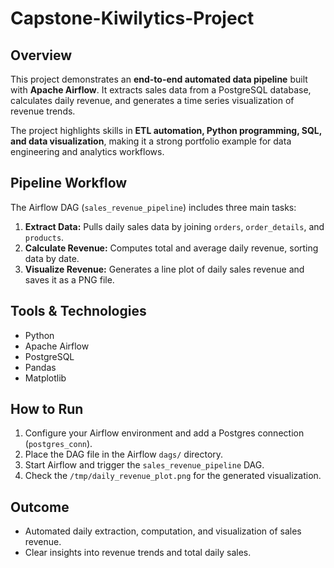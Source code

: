 # Capstone-Kiwilytics-Project

## Overview
This project demonstrates an **end-to-end automated data pipeline** built with **Apache Airflow**. It extracts sales data from a PostgreSQL database, calculates daily revenue, and generates a time series visualization of revenue trends.

The project highlights skills in **ETL automation, Python programming, SQL, and data visualization**, making it a strong portfolio example for data engineering and analytics workflows.

## Pipeline Workflow
The Airflow DAG (`sales_revenue_pipeline`) includes three main tasks:

1. **Extract Data:** Pulls daily sales data by joining `orders`, `order_details`, and `products`.  
2. **Calculate Revenue:** Computes total and average daily revenue, sorting data by date.  
3. **Visualize Revenue:** Generates a line plot of daily sales revenue and saves it as a PNG file.

## Tools & Technologies
- Python  
- Apache Airflow  
- PostgreSQL  
- Pandas  
- Matplotlib  

## How to Run
1. Configure your Airflow environment and add a Postgres connection (`postgres_conn`).  
2. Place the DAG file in the Airflow `dags/` directory.  
3. Start Airflow and trigger the `sales_revenue_pipeline` DAG.  
4. Check the `/tmp/daily_revenue_plot.png` for the generated visualization.

## Outcome
- Automated daily extraction, computation, and visualization of sales revenue.  
- Clear insights into revenue trends and total daily sales.  

